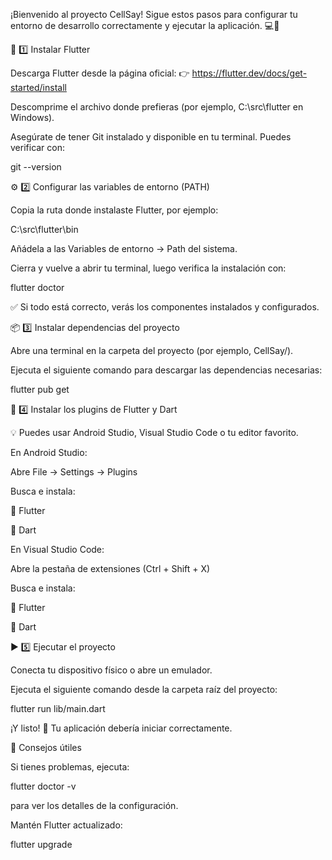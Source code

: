 ¡Bienvenido al proyecto CellSay!
Sigue estos pasos para configurar tu entorno de desarrollo correctamente y ejecutar la aplicación. 💻📱

🧩 1️⃣ Instalar Flutter

Descarga Flutter desde la página oficial:
👉 https://flutter.dev/docs/get-started/install

Descomprime el archivo donde prefieras (por ejemplo, C:\src\flutter en Windows).

Asegúrate de tener Git instalado y disponible en tu terminal.
Puedes verificar con:

git --version

⚙️ 2️⃣ Configurar las variables de entorno (PATH)

Copia la ruta donde instalaste Flutter, por ejemplo:

C:\src\flutter\bin


Añádela a las Variables de entorno → Path del sistema.

Cierra y vuelve a abrir tu terminal, luego verifica la instalación con:

flutter doctor


✅ Si todo está correcto, verás los componentes instalados y configurados.

📦 3️⃣ Instalar dependencias del proyecto

Abre una terminal en la carpeta del proyecto (por ejemplo, CellSay/).

Ejecuta el siguiente comando para descargar las dependencias necesarias:

flutter pub get

🧰 4️⃣ Instalar los plugins de Flutter y Dart

💡 Puedes usar Android Studio, Visual Studio Code o tu editor favorito.

En Android Studio:

Abre File → Settings → Plugins

Busca e instala:

🔹 Flutter

🔹 Dart

En Visual Studio Code:

Abre la pestaña de extensiones (Ctrl + Shift + X)

Busca e instala:

🧩 Flutter

🧩 Dart

▶️ 5️⃣ Ejecutar el proyecto

Conecta tu dispositivo físico o abre un emulador.

Ejecuta el siguiente comando desde la carpeta raíz del proyecto:

flutter run lib/main.dart


¡Y listo! 🎉
Tu aplicación debería iniciar correctamente.

🧠 Consejos útiles

Si tienes problemas, ejecuta:

flutter doctor -v


para ver los detalles de la configuración.

Mantén Flutter actualizado:

flutter upgrade
